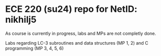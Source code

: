 # ECE 220 (su24) repo for NetID: nikhilj5

As course is currently in progress, labs and MPs are not completly done.

Labs regarding LC-3 subroutines and data structures (MP 1, 2) and C programming (MP 3, 4, 5, 6)
